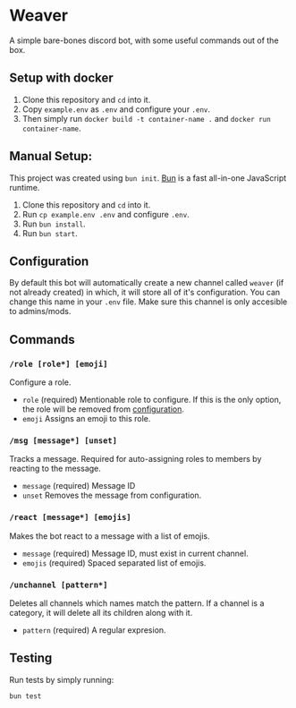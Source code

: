 # Weaver
A simple bare-bones discord bot, with some useful commands out of the box.

## Setup with docker

1. Clone this repository and `cd` into it.
2. Copy `example.env` as `.env` and configure your `.env`.
3. Then simply run `docker build -t container-name .` and `docker run container-name`.


## Manual Setup:

This project was created using `bun init`. [Bun](https://bun.sh) is a fast all-in-one JavaScript runtime.

1. Clone this repository and `cd` into it.
2. Run `cp example.env .env` and configure `.env`.
3. Run `bun install`.
4. Run `bun start`.


## Configuration
By default this bot will automatically create a new channel called `weaver` (if not already created) in which, it will store all of it's configuration. You can change this name in your `.env` file. Make sure this channel is only accesible to admins/mods.

## Commands

### `/role [role*] [emoji]` 
Configure a role.
* `role` (required) Mentionable role to configure. If this is the only option, the role will be removed from [configuration](#configuration).
* `emoji` Assigns an emoji to this role.

### `/msg [message*] [unset]` 
Tracks a message. Required for auto-assigning roles to members by reacting to the message.
* `message` (required) Message ID
* `unset` Removes the message from configuration.

### `/react [message*] [emojis]` 
Makes the bot react to a message with a list of emojis.
* `message` (required) Message ID, must exist in current channel.
* `emojis` (required) Spaced separated list of emojis.

### `/unchannel [pattern*]` 
Deletes all channels which names match the pattern. If a channel is a category, it will delete all its children along with it.
* `pattern` (required) A regular expresion.


## Testing

Run tests by simply running:

```bash
bun test
```

